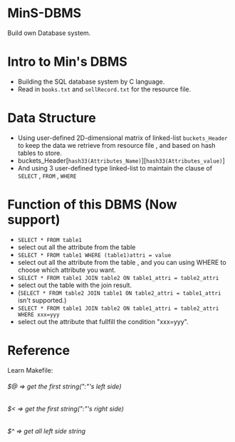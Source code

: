 # MinS-DBMS
Build own Database system. 

# Intro to Min's DBMS
 - Building the SQL database system by C language.
 - Read in `books.txt` and `sellRecord.txt` for the resource file.

# Data Structure
 - Using user-defined 2D-dimensional matrix of linked-list `buckets_Header` to keep the data we retrieve from resource file , and based on hash tables to store.
  - buckets_Header[`hash33(Attributes_Name)`][`hash33(Attributes_value)`]
 - And using 3 user-defined type linked-list to maintain the clause of `SELECT` , `FROM` , `WHERE`

# Function of this DBMS (Now support)
 - `SELECT * FROM table1`  
  - select out all the attribute from the table
 - `SELECT * FROM table1 WHERE (table1)attri = value` 
  - select out all the attribute from the table , and you can using WHERE to choose which attribute you want.
 - `SELECT * FROM table1 JOIN table2 ON table1_attri = table2_attri`
  - select out the table with the join result.
  - (`SELECT * FROM table2 JOIN table1 ON table2_attri = table1_attri` isn't supported.)
 - `SELECT * FROM table1 JOIN table2 ON table1_attri = table2_attri WHERE xxx=yyy`
  - select out the attribute that fullfill the condition "xxx=yyy".


# Reference
Learn Makefile:
###### $@ => get the first string(":"'s left side)
###### $< => get the first string(":"'s right side)
###### $^ => get all left side string
